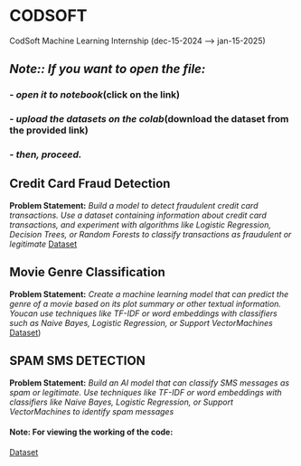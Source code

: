# CODSOFT
CodSoft Machine Learning Internship (dec-15-2024  -->  jan-15-2025)
## _Note:: If you want to open the file:_
### - _open it to notebook_(click on the link)
### - _upload the datasets on the colab_(download the dataset from the provided link)
### - _then, proceed._
            
## Credit Card Fraud Detection
**Problem Statement:**  _Build a model to detect fraudulent credit card transactions. Use a dataset containing information about credit card transactions, and experiment with algorithms like Logistic Regression, Decision Trees, or Random Forests to classify transactions as fraudulent or legitimate_
[Dataset](https://www.kaggle.com/datasets/kartik2112/fraud-detection)


## Movie Genre Classification
**Problem Statement:**  _Create a machine learning model that can predict the genre of a movie based on its plot summary or other textual information. Youcan use techniques like TF-IDF or word embeddings with classifiers such as Naive Bayes, Logistic Regression, or Support VectorMachines_
[Dataset](https://drive.google.com/drive/folders/1neXU9EnhMex9dc0u670Am22n9XDII4ht?usp=drive_link))



## SPAM SMS DETECTION
**Problem Statement:** _Build an AI model that can classify SMS messages as spam or legitimate. Use techniques like TF-IDF or word embeddings with classifiers like Naive Bayes, Logistic Regression, or Support VectorMachines to identify spam messages_
#### Note: For viewing the working of the code:
[Dataset](https://drive.google.com/drive/folders/1toOaQ1COFPPoZxZZ6aBuMIOXXSs7R9b7?usp=drive_link)

